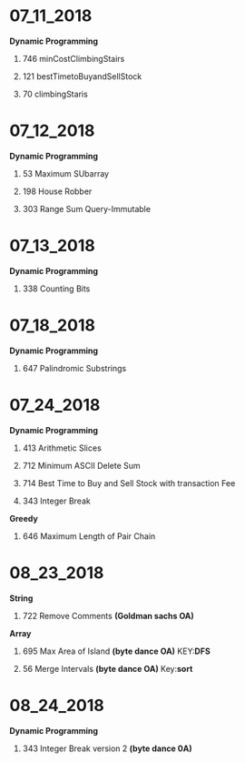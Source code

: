 # 07_11_2018

**Dynamic Programming**

1. 746 minCostClimbingStairs

2. 121 bestTimetoBuyandSellStock

3. 70 climbingStaris

# 07_12_2018

**Dynamic Programming**

1. 53 Maximum SUbarray

2. 198 House Robber

3. 303 Range Sum Query-Immutable

# 07_13_2018

**Dynamic Programming**

1. 338 Counting Bits

# 07_18_2018

**Dynamic Programming**

1. 647 Palindromic Substrings

# 07_24_2018

**Dynamic Programming**

1. 413 Arithmetic Slices

2. 712 Minimum ASCII Delete Sum

3. 714 Best Time to Buy and Sell Stock with transaction Fee

4. 343 Integer Break

**Greedy**

1. 646 Maximum Length of Pair Chain

# 08_23_2018

**String**

1. 722 Remove Comments **(Goldman sachs OA)**

**Array**

1. 695 Max Area of Island **(byte dance OA)** KEY:**DFS**

2. 56 Merge Intervals **(byte dance OA)** Key:**sort**

# 08_24_2018

**Dynamic Programming**

1. 343 Integer Break version 2 **(byte dance 0A)**
